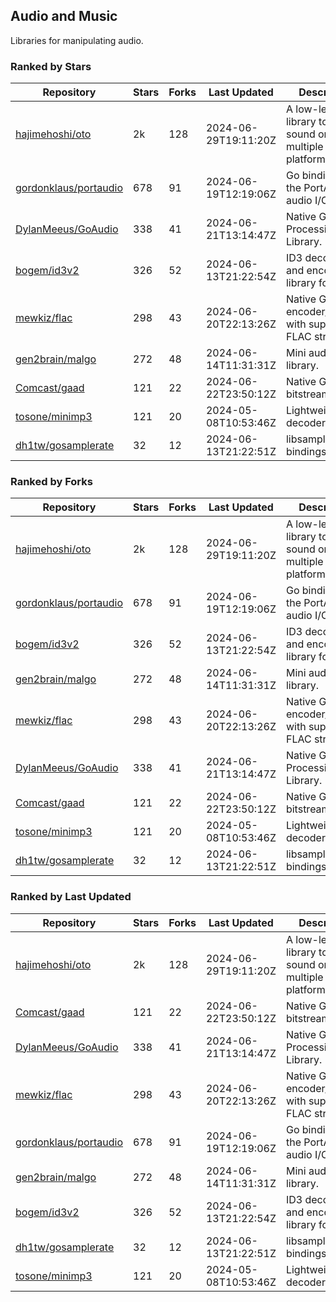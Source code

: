 ## Audio and Music

Libraries for manipulating audio.

### Ranked by Stars

| Repository | Stars | Forks | Last Updated | Description | 
|------------|-------|-------|--------------|-------------|
| [hajimehoshi/oto](https://github.com/hajimehoshi/oto) | 2k | 128 | 2024-06-29T19:11:20Z |  A low-level library to play sound on multiple platforms. |
| [gordonklaus/portaudio](https://github.com/gordonklaus/portaudio) | 678 | 91 | 2024-06-19T12:19:06Z |  Go bindings for the PortAudio audio I/O library. |
| [DylanMeeus/GoAudio](https://github.com/DylanMeeus/GoAudio) | 338 | 41 | 2024-06-21T13:14:47Z |  Native Go Audio Processing Library. |
| [bogem/id3v2](https://github.com/bogem/id3v2) | 326 | 52 | 2024-06-13T21:22:54Z |  ID3 decoding and encoding library for Go. |
| [mewkiz/flac](https://github.com/mewkiz/flac) | 298 | 43 | 2024-06-20T22:13:26Z |  Native Go FLAC encoder/decoder with support for FLAC streams. |
| [gen2brain/malgo](https://github.com/gen2brain/malgo) | 272 | 48 | 2024-06-14T11:31:31Z |  Mini audio library. |
| [Comcast/gaad](https://github.com/Comcast/gaad) | 121 | 22 | 2024-06-22T23:50:12Z |  Native Go AAC bitstream parser. |
| [tosone/minimp3](https://github.com/tosone/minimp3) | 121 | 20 | 2024-05-08T10:53:46Z |  Lightweight MP3 decoder library. |
| [dh1tw/gosamplerate](https://github.com/dh1tw/gosamplerate) | 32 | 12 | 2024-06-13T21:22:51Z |  libsamplerate bindings for go. |

### Ranked by Forks

| Repository | Stars | Forks | Last Updated | Description | 
|------------|-------|-------|--------------|-------------|
| [hajimehoshi/oto](https://github.com/hajimehoshi/oto) | 2k | 128 | 2024-06-29T19:11:20Z |  A low-level library to play sound on multiple platforms. |
| [gordonklaus/portaudio](https://github.com/gordonklaus/portaudio) | 678 | 91 | 2024-06-19T12:19:06Z |  Go bindings for the PortAudio audio I/O library. |
| [bogem/id3v2](https://github.com/bogem/id3v2) | 326 | 52 | 2024-06-13T21:22:54Z |  ID3 decoding and encoding library for Go. |
| [gen2brain/malgo](https://github.com/gen2brain/malgo) | 272 | 48 | 2024-06-14T11:31:31Z |  Mini audio library. |
| [mewkiz/flac](https://github.com/mewkiz/flac) | 298 | 43 | 2024-06-20T22:13:26Z |  Native Go FLAC encoder/decoder with support for FLAC streams. |
| [DylanMeeus/GoAudio](https://github.com/DylanMeeus/GoAudio) | 338 | 41 | 2024-06-21T13:14:47Z |  Native Go Audio Processing Library. |
| [Comcast/gaad](https://github.com/Comcast/gaad) | 121 | 22 | 2024-06-22T23:50:12Z |  Native Go AAC bitstream parser. |
| [tosone/minimp3](https://github.com/tosone/minimp3) | 121 | 20 | 2024-05-08T10:53:46Z |  Lightweight MP3 decoder library. |
| [dh1tw/gosamplerate](https://github.com/dh1tw/gosamplerate) | 32 | 12 | 2024-06-13T21:22:51Z |  libsamplerate bindings for go. |

### Ranked by Last Updated

| Repository | Stars | Forks | Last Updated | Description | 
|------------|-------|-------|--------------|-------------|
| [hajimehoshi/oto](https://github.com/hajimehoshi/oto) | 2k | 128 | 2024-06-29T19:11:20Z |  A low-level library to play sound on multiple platforms. |
| [Comcast/gaad](https://github.com/Comcast/gaad) | 121 | 22 | 2024-06-22T23:50:12Z |  Native Go AAC bitstream parser. |
| [DylanMeeus/GoAudio](https://github.com/DylanMeeus/GoAudio) | 338 | 41 | 2024-06-21T13:14:47Z |  Native Go Audio Processing Library. |
| [mewkiz/flac](https://github.com/mewkiz/flac) | 298 | 43 | 2024-06-20T22:13:26Z |  Native Go FLAC encoder/decoder with support for FLAC streams. |
| [gordonklaus/portaudio](https://github.com/gordonklaus/portaudio) | 678 | 91 | 2024-06-19T12:19:06Z |  Go bindings for the PortAudio audio I/O library. |
| [gen2brain/malgo](https://github.com/gen2brain/malgo) | 272 | 48 | 2024-06-14T11:31:31Z |  Mini audio library. |
| [bogem/id3v2](https://github.com/bogem/id3v2) | 326 | 52 | 2024-06-13T21:22:54Z |  ID3 decoding and encoding library for Go. |
| [dh1tw/gosamplerate](https://github.com/dh1tw/gosamplerate) | 32 | 12 | 2024-06-13T21:22:51Z |  libsamplerate bindings for go. |
| [tosone/minimp3](https://github.com/tosone/minimp3) | 121 | 20 | 2024-05-08T10:53:46Z |  Lightweight MP3 decoder library. |

